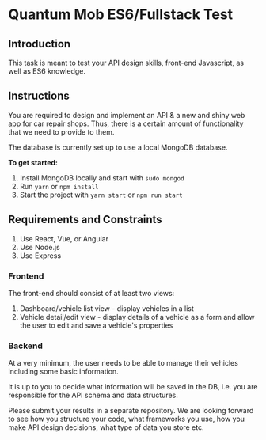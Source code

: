 # Quantum Mob ES6/Fullstack Test

## Introduction

This task is meant to test your API design skills, front-end Javascript, as well as ES6 knowledge.

## Instructions

You are required to design and implement an API & a new and shiny web app for car repair shops. Thus, there is a certain amount of functionality that we need to provide to them.

The database is currently set up to use a local MongoDB database.

**To get started:**
1. Install MongoDB locally and start with `sudo mongod`
2. Run `yarn` or `npm install`
3. Start the project with `yarn start` or `npm run start`

## Requirements and Constraints

1. Use React, Vue, or Angular
2. Use Node.js
3. Use Express

### Frontend

The front-end should consist of at least two views:

1. Dashboard/vehicle list view - display vehicles in a list
2. Vehicle detail/edit view - display details of a vehicle as a form and allow the user to edit and save a vehicle's properties

### Backend

At a very minimum, the user needs to be able to manage their vehicles
including some basic information.

It is up to you to decide what information will be saved in the DB, i.e.
you are responsible for the API schema and data structures.

Please submit your results in a separate repository. We are looking
forward to see how you structure your code, what frameworks you use,
how you make API design decisions, what type of data you store etc.

